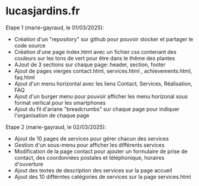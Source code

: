 # lucasjardins.fr
Etape 1 (marie-gayraud, le 01/03/2025): 
- Création d'un "repository" sur github pour pouvoir stocker et partager le code source
- Création d'une page index.html avec un fichier css contenant des couleurs sur les tons de vert pour être dans le thême des plantes
- AJout de 3 sections sur chaque page: header, section, footer
- Ajout de pages vierges contact.html, services.html , achievements.html, faq.html
- Ajout d'un menu horizontal avec les liens Contact, Services, Réalisation, FAQ
- Ajout d'un burger menu pour pouvoir afficher les menu horizonal sous format vertical pour les smartphones
- Ajout du fil d'ariane "breadcrumbs" sur chaque page pour indiquer l'organisation de chaque page
  
Etape 2 (marie-gayraud, le 02/03/2025):
- Ajout de 10 pages de services pour gérer chacun des services
- Gestion d'un sous-menu pour afficher les différents services
- Modification de la page contact pour ajouter un formulaire de prise de contact, des coordonnées postales et téléphonique, horaires d'ouverture
- Ajout des textes de description des services sur la page accueil
- Ajout des 10 différntes catégories de services sur la page services.html
  

  
